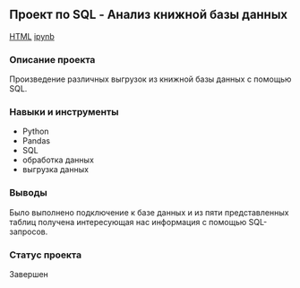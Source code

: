 ## Проект по SQL - Анализ книжной базы данных

[HTML](https://github.com/salpadeine/practicum_projects/blob/main/SQL%20-%20%D0%90%D0%BD%D0%B0%D0%BB%D0%B8%D0%B7%20%D0%BA%D0%BD%D0%B8%D0%B6%D0%BD%D0%BE%D0%B9%20%D0%B1%D0%B0%D0%B7%D1%8B%20%D0%B4%D0%B0%D0%BD%D0%BD%D1%8B%D1%85/project_sql_book_database_analysis.html) [ipynb](https://github.com/salpadeine/practicum_projects/blob/main/SQL%20-%20%D0%90%D0%BD%D0%B0%D0%BB%D0%B8%D0%B7%20%D0%BA%D0%BD%D0%B8%D0%B6%D0%BD%D0%BE%D0%B9%20%D0%B1%D0%B0%D0%B7%D1%8B%20%D0%B4%D0%B0%D0%BD%D0%BD%D1%8B%D1%85/project_sql_book_database_analysis.ipynb) 

### Описание проекта
Произведение различных выгрузок из книжной базы данных с помощью SQL.
### Навыки и инструменты
- Python
- Pandas
- SQL
- обработка данных
- выгрузка данных
### Выводы
Было выполнено подключение к базе данных и из пяти представленных таблиц получена интересующая нас информация с помощью SQL-запросов.

### Статус проекта
Завершен
